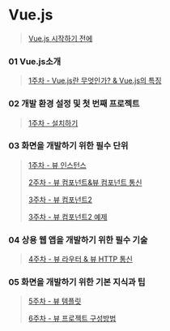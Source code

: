 # Vue.js

> [Vue.js 시작하기 전에](https://github.com/leehyemimi/vue.js)



### 01 Vue.js소개

> [1주차 - Vue.js란 무엇인가? & Vue.js의 특징](https://github.com/kimhyoyeong/K_hyo/blob/master/vue_study/01_vue.md) 

### 02 개발 환경 설정 및 첫 번째 프로젝트

> [1주차 - 설치하기](https://github.com/kimhyoyeong/K_hyo/blob/master/vue_study/02_vue.md)

### 03 화면을 개발하기 위한 필수 단위

> [1주차 - 뷰 인스턴스](https://github.com/kimhyoyeong/K_hyo/blob/master/vue_study/03_vue.md)
>
> [2주차 - 뷰 컴포넌트&뷰 컴포넌트 통신](https://github.com/Cho-i/Vue/blob/master/2week/index.md)
>
> [3주차 - 뷰 컴포넌트2](https://github.com/songxue77/vue_study/blob/master/vue_component.md)
>
> [3주차 - 뷰 컴포넌트2 예제](https://jsfiddle.net/sognxue77/tfdyxbpa/18/)

### 04 상용 웹 앱을 개발하기 위한 필수 기술

> [4주차 - 뷰 라우터 & 뷰 HTTP 통신](https://github.com/songxue77/vue_study/blob/master/vue_router.md)

### 05 화면을 개발하기 위한 기본 지식과 팁

> [5주차 - 뷰 템플릿](https://github.com/LoadedDK/vuejs/tree/master/05)
>
> [6주차 - 뷰 프로젝트 구성방법](http://goo.gl/t5C4SC)